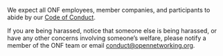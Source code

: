 <!--
SPDX-FileCopyrightText: 2022-present Open Networking Foundation <info@opennetworking.org>

SPDX-License-Identifier: Apache-2.0
-->

We expect all ONF employees, member companies, and participants to abide by our [Code of Conduct](https://www.opennetworking.org/wp-content/themes/onf/img/onf-code-of-conduct.pdf).

If you are being harassed, notice that someone else is being harassed, or have any other concerns involving someone’s welfare, please notify a member of the ONF team or email [conduct@opennetworking.org](conduct@opennetworking.org).
